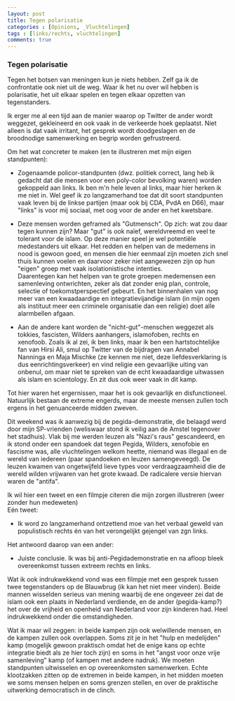 ```yaml
---
layout: post
title: Tegen polarisatie
categories : [Opinions, _Vluchtelingen]
tags : [links/rechts, vluchtelingen]
comments: true
---
```


### Tegen polarisatie

Tegen het botsen van meningen kun je niets hebben. Zelf ga ik de confrontatie ook niet uit de weg. Waar ik het nu over wil hebben is polarisatie, het uit elkaar spelen en tegen elkaar opzetten van tegenstanders.

Ik erger me al een tijd aan de manier waarop op Twitter de ander wordt weggezet, gekleineerd en ook vaak in de verkeerde hoek geplaatst. Niet alleen is dat vaak irritant, het gesprek wordt doodgeslagen en de broodnodige samenwerking en begrip worden gefrustreerd.   

Om het wat concreter te maken (en te illustreren met mijn eigen standpunten):

* Zogenaamde policor-standpunten (dwz. politiek correct, lang heb ik gedacht dat die mensen voor een poly-color bevolking waren) worden gekoppeld aan links. Ik ben m'n hele leven al links, maar hier herken ik me niet in. Wel geef ik zo langzamerhand toe dat dit soort standpunten vaak leven bij de linkse partijen (maar ook bij CDA, PvdA en D66), maar "links" is voor mij sociaal, met oog voor de ander en het kwetsbare.

* Deze mensen worden geframed als "Gutmensch". Op zich: wat zou daar tegen kunnen zijn? Maar "gut" is ook naïef, wereldvreemd en veel te tolerant voor de islam. Op deze manier speel je wel potenti&euml;le medestanders uit elkaar. Het redden en helpen van de medemens in nood is gewoon goed, en mensen die hier eenmaal zijn moeten zich snel thuis kunnen voelen en daarvoor zeker niet aangewezen zijn op hun "eigen" groep met vaak isolationistische intenties. <br>Daarentegen kan het helpen van te grote groepen medemensen een samenleving ontwrichten, zeker als dat zonder enig plan, controle, selectie of toekomstperspectief gebeurt. En het binnenhalen van nog meer van een kwaadaardige en integratievijandige islam (in mijn ogen als instituut meer een criminele organisatie dan een religie) doet alle alarmbellen afgaan.

* Aan de andere kant worden de "nicht-gut"-menschen weggezet als tokkies, fascisten, Wilders aanhangers, islamofoben, rechts en xenofoob.
Zoals ik al zei, ik ben links, maar ik ben een hartstochtelijke fan van Hirsi Ali, smul op Twitter van de bijdragen van Annabel Nanninga en Maja Mischke (ze kennen me niet, deze liefdesverklaring is dus eenrichtingsverkeer) en vind religie een gevaarlijke uiting van onbenul, om maar niet te spreken van de echt kwaadaardige uitwassen als islam en scientology. En zit dus ook weer vaak in dit kamp. 

Tot hier waren het ergernissen, maar het is ook gevaarlijk en disfunctioneel. Natuurlijk bestaan de extreme engerds, maar de meeste mensen zullen toch ergens in het genuanceerde midden zweven.

Dit weekend was ik aanwezig bij de pegida-demonstratie, die belaagd werd door mijn SP-vrienden (weliswaar stond ik veilig aan de Amstel tegenover het stadhuis). Vlak bij me werden leuzen als "Nazi's raus" gescandeerd, en ik stond onder een spandoek dat tegen Pegida, Wilders, xenofobie en fascisme was, alle vluchtelingen welkom heette, niemand was illegaal en de wereld van iedereen (paar spandoeken en leuzen samengeveegd).
De leuzen kwamen van ongetwijfeld lieve types voor verdraagzaamheid die de wereld wilden vrijwaren van het grote kwaad. De radicalere versie hiervan waren de "antifa".

Ik wil hier een tweet en een filmpje citeren die mijn zorgen illustreren (weer zonder hun medeweten)  
Eén tweet:

* Ik word zo langzamerhand ontzettend moe van het verbaal geweld van populistisch rechts én van het verongelijkt gejengel van zgn links.

Het antwoord daarop van een ander:

* Juiste conclusie. Ik was bij anti-Pegidademonstratie en na afloop bleek overeenkomst tussen extreem rechts en links.

Wat ik ook indrukwekkend vond was een filmpje met een gesprek tussen twee tegenstanders op de Blauwbrug (ik kan het niet meer vinden). Beide mannen wisselden serieus van mening waarbij de ene ongeveer zei dat de islam ook een plaats in Nederland verdiende, en de ander (pegida-kamp?) het over de vrijheid en openheid van Nederland voor zijn kinderen had. Heel indrukwekkend onder die omstandigheden.

Wat ik maar wil zeggen: in beide kampen zijn ook welwillende mensen, en de kampen zullen ook overlappen. Soms zit je in het "hulp en medelijden" kamp (mogelijk gewoon praktisch omdat het de enige kans op echte integratie biedt als ze hier toch zijn) en soms in het "angst voor onze vrije samenleving" kamp (of kampen met andere nadruk). We moeten standpunten uitwisselen en op overeenkomsten samenwerken. Echte klootzakken zitten op de extremen in beide kampen, in het midden moeten we soms mensen helpen en soms grenzen stellen, en over de praktische uitwerking democratisch in de clinch.
